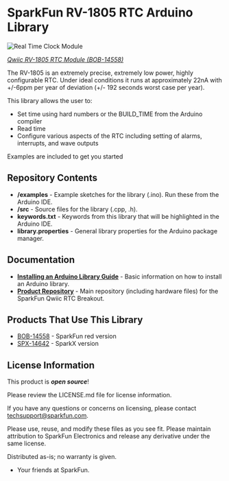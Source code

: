 SparkFun RV-1805 RTC Arduino Library
========================================

![Real Time Clock Module](https://cdn.sparkfun.com/r/500-500/assets/parts/1/2/6/9/1/14558-SparkFun_Real_Time_Clock_Module_-_RV-1805__Qwiic_-01.jpg)

[*Qwiic RV-1805 RTC Module (BOB-14558)*](https://www.sparkfun.com/products/14558)

The RV-1805 is an extremely precise, extremely low power, highly configurable RTC. Under ideal conditions it runs at approximately 22nA with +/-6ppm per year of deviation (+/- 192 seconds worst case per year).

This library allows the user to:

* Set time using hard numbers or the BUILD_TIME from the Arduino compiler
* Read time
* Configure various aspects of the RTC including setting of alarms, interrupts, and wave outputs

Examples are included to get you started

Repository Contents
-------------------

* **/examples** - Example sketches for the library (.ino). Run these from the Arduino IDE. 
* **/src** - Source files for the library (.cpp, .h).
* **keywords.txt** - Keywords from this library that will be highlighted in the Arduino IDE. 
* **library.properties** - General library properties for the Arduino package manager. 

Documentation
--------------
* **[Installing an Arduino Library Guide](https://learn.sparkfun.com/tutorials/installing-an-arduino-library)** - Basic information on how to install an Arduino library.
* **[Product Repository](https://github.com/sparkfun/Qwiic_RTC_Module)** - Main repository (including hardware files) for the SparkFun Qwiic RTC Breakout.

Products That Use This Library 
---------------------------------
* [BOB-14558](https://www.sparkfun.com/products/14558) - SparkFun red version
* [SPX-14642](https://www.sparkfun.com/products/14642) - SparkX version

License Information
-------------------

This product is _**open source**_! 

Please review the LICENSE.md file for license information. 

If you have any questions or concerns on licensing, please contact techsupport@sparkfun.com.

Please use, reuse, and modify these files as you see fit. Please maintain attribution to SparkFun Electronics and release any derivative under the same license.

Distributed as-is; no warranty is given.

- Your friends at SparkFun.
